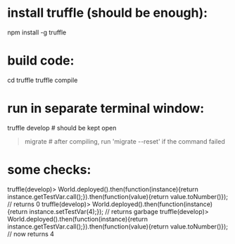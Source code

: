 # install truffle (should be enough):
npm install -g truffle

# build code:
cd truffle
truffle compile

# run in separate terminal window:
truffle develop 	# should be kept open
> migrate			# after compiling, run 'migrate --reset' if the command failed

# some checks:
truffle(develop)> World.deployed().then(function(instance){return instance.getTestVar.call();}).then(function(value){return value.toNumber()}); // returns 0
truffle(develop)> World.deployed().then(function(instance){return instance.setTestVar(4);}); 													// returns garbage
truffle(develop)> World.deployed().then(function(instance){return instance.getTestVar.call();}).then(function(value){return value.toNumber()}); // now returns 4


